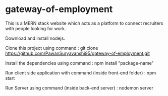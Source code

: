 # gateway-of-employment

This is a MERN stack website which acts as a platform to connect recruiters with people looking for work.

Download and install nodejs.

Clone this project using command : git clone https://github.com/PawanSuryavanshi95/gateway-of-employment.git

Install the dependencies using command : npm install "package-name"

Run client side application with command (inside front-end folder) : npm start 

Run Server using command (inside back-end server) : nodemon server
